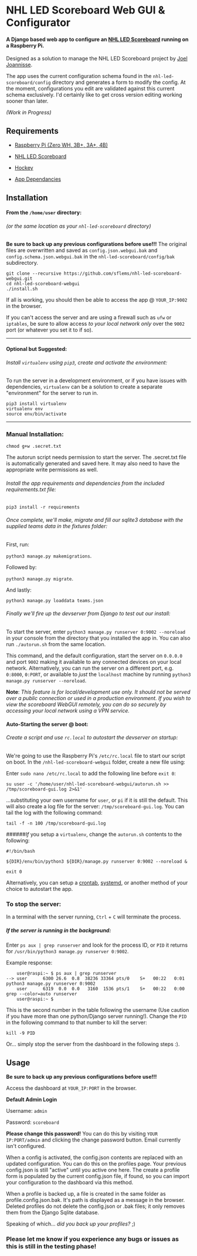 # NHL LED Scoreboard Web GUI & Configurator
#### A Django based web app to configure an <a href="https://github.com/riffnshred/nhl-led-scoreboard">NHL LED Scoreboard</a> running on a Raspberry Pi.

Designed as a solution to manage the NHL LED Scoreboard project by [Joel Joannisse](https://github.com/riffnshred). 

The app uses the current configuration schema found in the `nhl-led-scoreboard/config` directory and generates a form to modify the config. At the moment, configurations you edit are validated against this current schema exclusively. I'd certainly like to get cross version editing working sooner than later.

_(Work in Progress)_

## Requirements
- [Raspberry Pi (Zero WH, 3B+, 3A+, 4B)](https://github.com/riffnshred/nhl-led-scoreboard)

- [NHL LED Scoreboard](https://github.com/riffnshred/nhl-led-scoreboard)

- [Hockey](https//www.nhl.com)

- [App Dependancies](requirements.txt)

## Installation
#### From the `/home/user` directory:
###### (or the same location as your `nhl-led-scoreboard` directory)

__Be sure to back up any previous configurations before use!!!__ The original files are overwritten and saved as `config.json.webgui.bak` and `config.schema.json.webgui.bak` in the `nhl-led-scoreboard/config/bak` subdirectory.

```
git clone --recursive https://github.com/sflems/nhl-led-scoreboard-webgui.git
cd nhl-led-scoreboard-webgui
./install.sh
```
If all is working, you should then be able to access the app @ `YOUR_IP:9002` in the browser. 

If you can't access the server and are using a firewall such as `ufw` or `iptables`, be sure to allow access _to your local network only_ over the `9002` port (or whatever you set it to if so).
_____________

#### Optional but Suggested: 
###### Install `virtualenv` using `pip3`, create and activate the environment:

To run the server in a development environment, or if you have issues with dependencies, `virtualenv` can be a solution to create a separate "environment" for the server to run in.
```
pip3 install virtualenv
virtualenv env
source env/bin/activate
```
_____________

### Manual Installation:
```
chmod g+w .secret.txt
```

The autorun script needs permission to start the server. The .secret.txt file is automatically generated and saved here. It may also need to have the appropriate write permissions as well.


###### Install the app requirements and dependencies from the included requirements.txt file:
`pip3 install -r requirements`

###### Once complete, we'll make, migrate and fill our sqlite3 database with the supplied teams data in the fixtures folder:

First, run:

`python3 manage.py makemigrations`.

Followed by:

`python3 manage.py migrate`.

And lastly:

`python3 manage.py loaddata teams.json`


###### Finally we'll fire up the devserver from Django to test out our install:

To start the server, enter `python3 manage.py runserver 0:9002 --noreload` in your console from the directory that you installed the app in.
You can also run `./autorun.sh` from the same location.

This command, and the default configuration, start the server on `0.0.0.0` and port `9002` making it available to any connected devices on your local network. Alternatively, you can run the server on a different port, e.g. `0:8000`, `0:PORT`, or available to _just_ the `localhost` machine by running `python3 manage.py runserver --noreload`.

__Note__: *This feature is for local/development use only. It should not be served over a public connection or used in a production environment. If you wish to view the scoreboard WebGUI remotely, you can do so securely by accessing your local network using a VPN service.*

#### Auto-Starting the server @ boot: 
###### Create a script and use `rc.local` to autostart the devserver on startup:
We're going to use the Raspberry Pi's `/etc/rc.local` file to start our script on boot. In the `/nhl-led-scoreboard-webgui` folder, create a new file using:

Enter `sudo nano /etc/rc.local` to add the following line before `exit 0`:

```
su user -c '/home/user/nhl-led-scoreboard-webgui/autorun.sh >> /tmp/scoreboard-gui.log 2>&1'
```
...substituting your own username for `user`, or `pi` if it is still the default. This will also create a log file for the server: `/tmp/scoreboard-gui.log`. You can tail the log with the following command:

`tail -f -n 100 /tmp/scoreboard-gui.log`

######_If_ you setup a `virtualenv`, change the `autorun.sh` contents to the following:

```
#!/bin/bash

${DIR}/env/bin/python3 ${DIR}/manage.py runserver 0:9002 --noreload &

exit 0
```

Alternatively, you can setup a [crontab](https://www.raspberrypi.org/documentation/linux/usage/cron.md), [systemd](https://www.raspberrypi.org/documentation/linux/usage/systemd.md), or another method of your choice to autostart the app.

### To stop the server:
In a terminal with the server running, `Ctrl` + `C` will terminate the process.

##### If the server is running in the background:
Enter `ps aux | grep runserver` and look for the process ID, or `PID` it returns for `/usr/bin/python3 manage.py runserver 0:9002`.

Example response:
```
    user@raspi:~ $ ps aux | grep runserver
--> user      6300 26.6  0.8  38236 33364 pts/0    S+   00:22   0:01 python3 manage.py runserver 0:9002
    user      6319  0.0  0.0   3160  1536 pts/1    S+   00:22   0:00 grep --color=auto runserver
    user@raspi:~ $ 
```
This is the second number in the table following the username (Use caution if you have more than one python/Django server running!). Change the `PID` in the following command to that number to kill the server:

`kill -9 PID` 

Or... simply stop the server from the dashboard in the following steps :).


## Usage
__Be sure to back up any previous configurations before use!!!__

Access the dashboard at `YOUR_IP:PORT` in the browser.

__Default Admin Login__


Username: `admin`

Password: `scoreboard`

__Please change this password!__ You can do this by visiting `YOUR IP:PORT/admin` and clicking the change password button. Email currently isn't configured.

When a config is activated, the config.json contents are replaced with an updated configuration. You can do this on the profiles page. Your previous config.json is still "active" until you active one here. The create a profile form is populated by the current config.json file, if found, so you can import your configuration to the dashboard via this method.

When a profile is backed up, a file is created in the same folder as profile.config.json.bak. It's path is displayed as a message in the browser. Deleted profiles do not delete the config.json or .bak files; it only removes them from the Django Sqlite database. 

Speaking of which... _did you back up your profiles?_ ;)

### Please let me know if you experience any bugs or issues as this is still in the testing phase!
